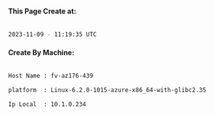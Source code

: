 
   
#### This Page Create at:

```bash

2023-11-09 - 11:19:35 UTC

```

#### Create By Machine:

```bash

Host Name : fv-az176-439

platform  : Linux-6.2.0-1015-azure-x86_64-with-glibc2.35

Ip Local  : 10.1.0.234

```

